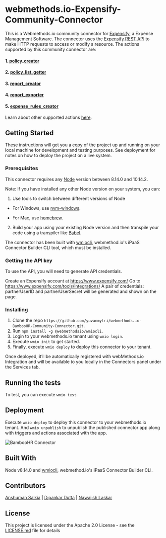 # webmethods.io-Expensify-Community-Connector
This is a Webmethods.io community connector for [Expensify](https://en.wikipedia.org/wiki/Expensify), a 	Expense Management Software. The connector uses the [Expensify REST API](https://integrations.expensify.com/Integration-Server/doc/) to make HTTP requests to access or modify a resource. The actions supported by this community connector are:

#### 1. [policy_creator](https://integrations.expensify.com/Integration-Server/doc/#policy-creator)
#### 2. [policy_list_getter](https://integrations.expensify.com/Integration-Server/doc/#policy-list-getter)
#### 3. [report_creator](https://integrations.expensify.com/Integration-Server/doc/#report-creator)
#### 4. [report_exporter](https://integrations.expensify.com/Integration-Server/doc/#export)
#### 5. [expense_rules_creator](https://integrations.expensify.com/Integration-Server/doc/#expense-rules-creator)

Learn about other supported actions [here](https://integrations.expensify.com/Integration-Server/doc/).

## Getting Started
These instructions will get you a copy of the project up and running on your local machine for development and testing purposes. See deployment for notes on how to deploy the project on a live system.

### Prerequisites
This connector requires any [Node](https://nodejs.org/dist/) version between 8.14.0 and 10.14.2.

Note: If you have installed any other Node version on your system, you can:
1. Use tools to switch between different versions of Node

  - For Windows, use [nvm-windows](https://github.com/coreybutler/nvm-windows#installation--upgrades).
  
  - For Mac, use [homebrew](https://brew.sh/).
2. Build your app using your existing Node version and then transpile your code using a transpiler like [Babel](https://babeljs.io/).

The connector has been built with [wmiocli](https://docs.webmethods.io/integration/developer_guide/connector_builder/#gsc.tab=0), webmethod.io's iPaaS Connector Builder CLI tool, which must be installed. 

### Getting the API key 

To use the API, you will need to generate API credentials.

Create an Expensify account at https://www.expensify.com/
Go to https://www.expensify.com/tools/integrations/
A pair of credentials: partnerUserID and partnerUserSecret will be generated and shown on the page.

### Installing
1. Clone the repo `https://github.com/yuvanmytri/webmethods.io-BambooHR-Community-Connector.git`.
2. Run `npm install -g @webmethodsio/wmiocli`.
3. Login to your webmethods.io tenant using `wmio login`.
4. Execute `wmio init` to get started.
5. Finally, execute `wmio deploy` to deploy this connector to your tenant.

Once deployed, it’ll be automatically registered with webMethods.io Integration and will be available to you locally in the Connectors panel under the Services tab.

## Running the tests
To test, you can execute `wmio test`.

## Deployment
Execute `wmio deploy` to deploy this connector to your webmethods.io tenant. And `wmio unpublish` to unpublish the published connector app along with triggers and actions associated with the app.

![BambooHR Connector](https://user-images.githubusercontent.com/16189220/74911246-3b403780-53e2-11ea-8789-be34e42a1d4f.png)

## Built With
Node v8.14.0 and [wmiocli](https://docs.webmethods.io/integration/developer_guide/connector_builder/#gsc.tab=0), webmethod.io's iPaaS Connector Builder CLI.

## Contributors
[Anshuman Saikia](https://github.com/anshu96788) |
[Dipankar Dutta](https://github.com/DipankarDDUT) |
[Nawajish Laskar](https://github.com/Nawajish)

## License
This project is licensed under the Apache 2.0 License - see the [LICENSE.md](https://github.com/SoftwareAG/webmethods-microservicesruntime-samples/blob/master/LICENSE) file for details
